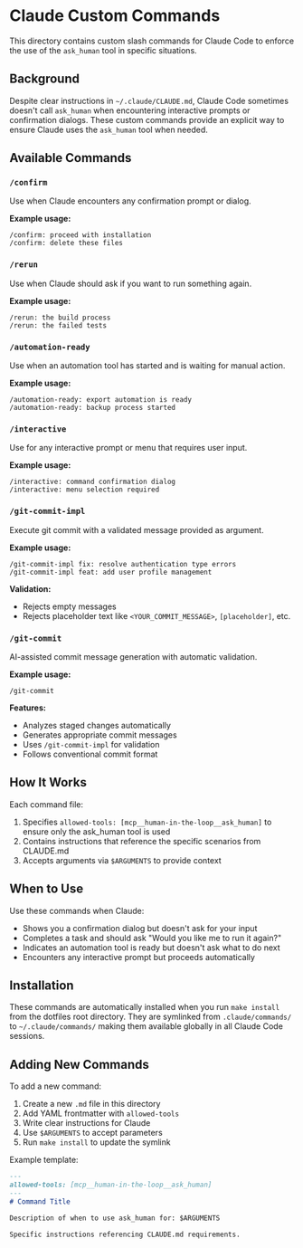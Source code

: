 # Claude Custom Commands

This directory contains custom slash commands for Claude Code to enforce the use of the `ask_human` tool in specific situations.

## Background

Despite clear instructions in `~/.claude/CLAUDE.md`, Claude Code sometimes doesn't call `ask_human` when encountering interactive prompts or confirmation dialogs. These custom commands provide an explicit way to ensure Claude uses the `ask_human` tool when needed.

## Available Commands

### `/confirm`
Use when Claude encounters any confirmation prompt or dialog.

**Example usage:**
```
/confirm: proceed with installation
/confirm: delete these files
```

### `/rerun`
Use when Claude should ask if you want to run something again.

**Example usage:**
```
/rerun: the build process
/rerun: the failed tests
```

### `/automation-ready`
Use when an automation tool has started and is waiting for manual action.

**Example usage:**
```
/automation-ready: export automation is ready
/automation-ready: backup process started
```

### `/interactive`
Use for any interactive prompt or menu that requires user input.

**Example usage:**
```
/interactive: command confirmation dialog
/interactive: menu selection required
```

### `/git-commit-impl`
Execute git commit with a validated message provided as argument.

**Example usage:**
```
/git-commit-impl fix: resolve authentication type errors
/git-commit-impl feat: add user profile management
```

**Validation:**
- Rejects empty messages
- Rejects placeholder text like `<YOUR_COMMIT_MESSAGE>`, `[placeholder]`, etc.

### `/git-commit`
AI-assisted commit message generation with automatic validation.

**Example usage:**
```
/git-commit
```

**Features:**
- Analyzes staged changes automatically
- Generates appropriate commit messages
- Uses `/git-commit-impl` for validation
- Follows conventional commit format

## How It Works

Each command file:
1. Specifies `allowed-tools: [mcp__human-in-the-loop__ask_human]` to ensure only the ask_human tool is used
2. Contains instructions that reference the specific scenarios from CLAUDE.md
3. Accepts arguments via `$ARGUMENTS` to provide context

## When to Use

Use these commands when Claude:
- Shows you a confirmation dialog but doesn't ask for your input
- Completes a task and should ask "Would you like me to run it again?"
- Indicates an automation tool is ready but doesn't ask what to do next
- Encounters any interactive prompt but proceeds automatically

## Installation

These commands are automatically installed when you run `make install` from the dotfiles root directory. They are symlinked from `.claude/commands/` to `~/.claude/commands/` making them available globally in all Claude Code sessions.

## Adding New Commands

To add a new command:

1. Create a new `.md` file in this directory
2. Add YAML frontmatter with `allowed-tools`
3. Write clear instructions for Claude
4. Use `$ARGUMENTS` to accept parameters
5. Run `make install` to update the symlink

Example template:
```markdown
---
allowed-tools: [mcp__human-in-the-loop__ask_human]
---
# Command Title

Description of when to use ask_human for: $ARGUMENTS

Specific instructions referencing CLAUDE.md requirements.
```